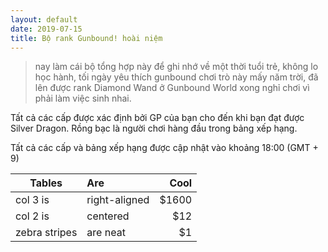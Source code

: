 ```yaml
---
layout: default
date: 2019-07-15
title: Bộ rank Gunbound! hoài niệm
---
```


> nay làm cái bộ tổng hợp này để ghi nhớ về một thời tuổi trẻ, không lo học hành, tối ngày yêu thích gunbound chơi trò này mấy năm trời, đã lên được rank Diamond Wand ở Gunbound World xong nghỉ chơi vì phải làm việc sinh nhai.

Tất cả các cấp được xác định bởi GP của bạn cho đến khi bạn đạt được Silver Dragon. Rồng bạc là người chơi hàng đầu trong bảng xếp hạng. 

Tất cả các cấp và bảng xếp hạng được cập nhật vào khoảng 18:00 (GMT + 9)

| Tables        | Are           | Cool  |
| ------------- |:--------------| -----:|
| col 3 is      | right-aligned | $1600 |
| col 2 is      | centered      |   $12 |
| zebra stripes | are neat      |    $1 |
